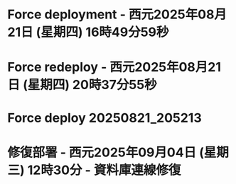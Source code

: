 # Force deployment - 西元2025年08月21日 (星期四) 16時49分59秒    
# Force redeploy - 西元2025年08月21日 (星期四) 20時37分55秒    
# Force deploy 20250821_205213
# 修復部署 - 西元2025年09月04日 (星期三) 12時30分 - 資料庫連線修復
